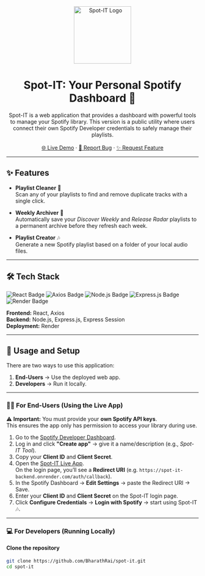 <div align="center">
  <a href="https://github.com/BharathRai/spot-it">
    <img src="your-app-logo.png" alt="Spot-IT Logo" width="150">
  </a>
  <h1 align="center">Spot-IT: Your Personal Spotify Dashboard 🎵</h1>
  <p align="center">
    Spot-IT is a web application that provides a dashboard with powerful tools to manage your Spotify library.  
    This version is a public utility where users connect their own Spotify Developer credentials to safely manage their playlists.
    <br /><br />
    <a href="https://spot-it-frontend.onrender.com/">🌐 Live Demo</a>
    ·
    <a href="https://github.com/BharathRai/spot-it/issues">🐞 Report Bug</a>
    ·
    <a href="https://github.com/BharathRai/spot-it/issues">✨ Request Feature</a>
  </p>
</div>

---

## ✨ Features

- **Playlist Cleaner** 🧹  
  Scan any of your playlists to find and remove duplicate tracks with a single click.  

- **Weekly Archiver** 💾  
  Automatically save your *Discover Weekly* and *Release Radar* playlists to a permanent archive before they refresh each week.  

- **Playlist Creator** 🎶  
  Generate a new Spotify playlist based on a folder of your local audio files.  

---

## 🛠️ Tech Stack

<p align="left">
  <img src="https://img.shields.io/badge/React-61DAFB?style=for-the-badge&logo=react&logoColor=black" alt="React Badge">
  <img src="https://img.shields.io/badge/Axios-5A29E4?style=for-the-badge" alt="Axios Badge">
  <img src="https://img.shields.io/badge/Node.js-339933?style=for-the-badge&logo=nodedotjs&logoColor=white" alt="Node.js Badge">
  <img src="https://img.shields.io/badge/Express.js-000000?style=for-the-badge&logo=express&logoColor=white" alt="Express.js Badge">
  <img src="https://img.shields.io/badge/Render-4682B4?style=for-the-badge&logo=render&logoColor=white" alt="Render Badge">
</p>

**Frontend:** React, Axios  
**Backend:** Node.js, Express.js, Express Session  
**Deployment:** Render  

---

## 🚀 Usage and Setup

There are two ways to use this application:  

1. **End-Users** → Use the deployed web app.  
2. **Developers** → Run it locally.  

---

### 🧑‍💻 For End-Users (Using the Live App)

⚠️ **Important:** You must provide your **own Spotify API keys**.  
This ensures the app only has permission to access your library during use.

1. Go to the [Spotify Developer Dashboard](https://developer.spotify.com/dashboard).  
2. Log in and click **"Create app"** → give it a name/description (e.g., *Spot-IT Tool*).  
3. Copy your **Client ID** and **Client Secret**.  
4. Open the [Spot-IT Live App](https://spot-it-frontend.onrender.com/).  
   On the login page, you’ll see a **Redirect URI** (e.g. `https://spot-it-backend.onrender.com/auth/callback`).  
5. In the Spotify Dashboard → **Edit Settings** → paste the Redirect URI → Save.  
6. Enter your **Client ID** and **Client Secret** on the Spot-IT login page.  
7. Click **Configure Credentials** → **Login with Spotify** → start using Spot-IT 🎶.  

---

### 💻 For Developers (Running Locally)

#### Clone the repository
```sh
git clone https://github.com/BharathRai/spot-it.git
cd spot-it
